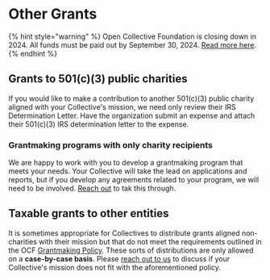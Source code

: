 # Other Grants

{% hint style="warning" %}
Open Collective Foundation is closing down in 2024. All funds must be paid out by September 30, 2024. [Read more here](../../dissolution-faq-and-plan.md).
{% endhint %}

## Grants to 501(c)(3) public charities

If you would like to make a contribution to another 501(c)(3) public charity aligned with your Collective's mission, we need only review their IRS Determination Letter. Have the organization submit an expense and attach their 501(c)(3) IRS determination letter to the expense.

### Grantmaking programs with only charity recipients

We are happy to work with you to develop a grantmaking program that meets your needs. Your Collective will take the lead on applications and reports, but if you develop any agreements related to your program, we will need to be involved. [Reach out](../../about/contact-us.md) to tak this through.

## Taxable grants to other entities

It is sometimes appropriate for Collectives to distribute grants aligned non-charities with their mission but that do not meet the requirements outlined in the OCF [Grantmaking Policy](policy.md). These sorts of distributions are only allowed on a **case-by-case basis**. Please [reach out to us](../../about/contact-us.md) to discuss if your Collective's mission does not fit with the aforementioned policy.
